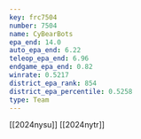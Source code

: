 ```yaml
---
key: frc7504
number: 7504
name: CyBearBots
epa_end: 14.0
auto_epa_end: 6.22
teleop_epa_end: 6.96
endgame_epa_end: 0.82
winrate: 0.5217
district_epa_rank: 854
district_epa_percentile: 0.5258
type: Team
---
```

[[2024nysu]]
[[2024nytr]]
